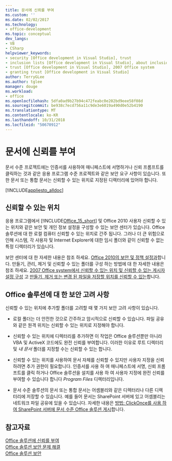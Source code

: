 ```yaml
---
title: 문서에 신뢰를 부여
ms.custom: ''
ms.date: 02/02/2017
ms.technology:
- office-development
ms.topic: conceptual
dev_langs:
- VB
- CSharp
helpviewer_keywords:
- security [Office development in Visual Studio], trust
- inclusion lists [Office development in Visual Studio], about inclusion lists
- trust [Office development in Visual Studio], 2007 Office system
- granting trust [Office development in Visual Studio]
author: TerryGLee
ms.author: tglee
manager: douge
ms.workload:
- office
ms.openlocfilehash: 5dfa0ad9b27b94c472feabc0e202bd9eee58f08d
ms.sourcegitcommit: be938c7ecd756a11c9de3e6019a490d0e52b4190
ms.translationtype: MT
ms.contentlocale: ko-KR
ms.lasthandoff: 10/31/2018
ms.locfileid: "50670912"
---
```

# <a name="grant-trust-to-documents"></a>문서에 신뢰를 부여
  문서 수준 프로젝트에는 인증서를 사용하여 매니페스트에 서명하거나 신뢰 프롬프트를 클릭하는 것과 같은 응용 프로그램 수준 프로젝트와 같은 보안 요구 사항이 있습니다. 또한 문서 또는 통합 문서는 신뢰할 수 있는 위치로 지정된 디렉터리에 있어야 합니다.  
  
 [!INCLUDE[appliesto_alldoc](../vsto/includes/appliesto-alldoc-md.md)]  
  
## <a name="trusted-locations"></a>신뢰할 수 있는 위치  
 응용 프로그램에서 [!INCLUDE[Office_15_short](../vsto/includes/office-15-short-md.md)] 및 Office 2010 사용자 신뢰할 수 있는 위치와 같은 보안 및 개인 정보 설정을 구성할 수 있는 보안 센터가 있습니다. Office 솔루션에 대 한 로컬 컴퓨터 신뢰할 수 있는 위치로 간주 됩니다. 그러나 더 큰 위험으로 인해 시스템, 각 사용자 및 Internet Explorer에 대한 임시 폴더와 같이 신뢰할 수 없는 특정 디렉터리가 있습니다.  
  
 보안 센터에 대 한 자세한 내용은 참조 하세요. [Office 2010의 보안 및 정책 설정과](http://go.microsoft.com/fwlink/?LinkId=89202)합니다. 만들기, 관리, 제거 및 신뢰할 수 있는 폴더를 구성 하는 방법에 대 한 자세한 내용은 참조 하세요. [2007 Office system에서 신뢰할 수 있는 위치 및 신뢰할 수 있는 게시자 설정 구성](http://go.microsoft.com/fwlink/?LinkId=89203) 고 [만들기, 제거 또는 변경 된 파일을 저장할 위치를 신뢰할 수 있는](https://support.office.com/article/Create-remove-or-change-a-trusted-location-for-your-files-f5151879-25ea-4998-80a5-4208b3540a62)합니다.  
  
## <a name="security-considerations-for-office-solutions"></a>Office 솔루션에 대 한 보안 고려 사항  
 신뢰할 수 있는 위치에 추가할 폴더를 고려할 때 몇 가지 보안 고려 사항이 있습니다.  
  
-   로컬 폴더는 더 안전한 것으로 간주하고 암시적으로 신뢰할 수 있습니다. 파일 공유와 같은 원격 위치는 신뢰할 수 있는 위치로 지정해야 합니다.  
  
-   신뢰할 수 있는 위치에 디렉터리를 추가하면 이 작업은 Office 솔루션뿐만 아니라 VBA 및 ActiveX 코드에도 완전 신뢰를 부여합니다. 이러한 이유로 루트 디렉터리 및 *내 문서* 폴더를 지정할 수는 신뢰할 수 있는 합니다.  
  
-   신뢰할 수 있는 위치를 사용하여 문서 자체를 신뢰할 수 있지만 사용자 지정을 신뢰하려면 추가 권한이 필요합니다. 인증서를 사용 하 여 매니페스트에 서명, 신뢰 프롬프트를 클릭 하거나 Office 솔루션을 설치를 사용 하 여 사용자 지정에 완전 신뢰를 부여할 수 있습니다 합니다 *Program Files* 디렉터리입니다.  
  
-   문서 수준 솔루션의 문서 또는 통합 문서는 어셈블리와 같은 디렉터리나 다른 디렉터리에 저장할 수 있습니다. 예를 들어 문서는 SharePoint 서버에 있고 어셈블리는 네트워크 파일 공유에 있을 수 있습니다. 자세한 내용은 [방법: ClickOnce를 사용 하 여 SharePoint 서버에 문서 수준 Office 솔루션 게시](https://msdn.microsoft.com/2408e809-fb78-42a1-9152-00afa1522e58)합니다.  
  
## <a name="see-also"></a>참고자료  
 [Office 솔루션에 신뢰를 부여](../vsto/granting-trust-to-office-solutions.md)   
 [Office 솔루션 보안 문제 해결](../vsto/troubleshooting-office-solution-security.md)   
 [Office 솔루션 보안](../vsto/securing-office-solutions.md)  
  
  